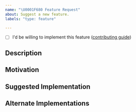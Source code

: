 ```yaml
---
name: "\U0001F680 Feature Request"
about: Suggest a new feature.
labels: "type: feature"

---
```


- [ ] I'd be willing to implement this feature ([contributing guide](https://scrapoxy.io/contrib/guidelines))


## Description
<!-- Briefly describe the behavior you would like to see introduced. -->


## Motivation
<!-- Explain why you believe this behavior would be beneficial. -->


## Suggested Implementation
<!-- How do you imagine this might work? -->


## Alternate Implementations
<!-- Explore alternative approaches or ideas for implementing this feature. -->
